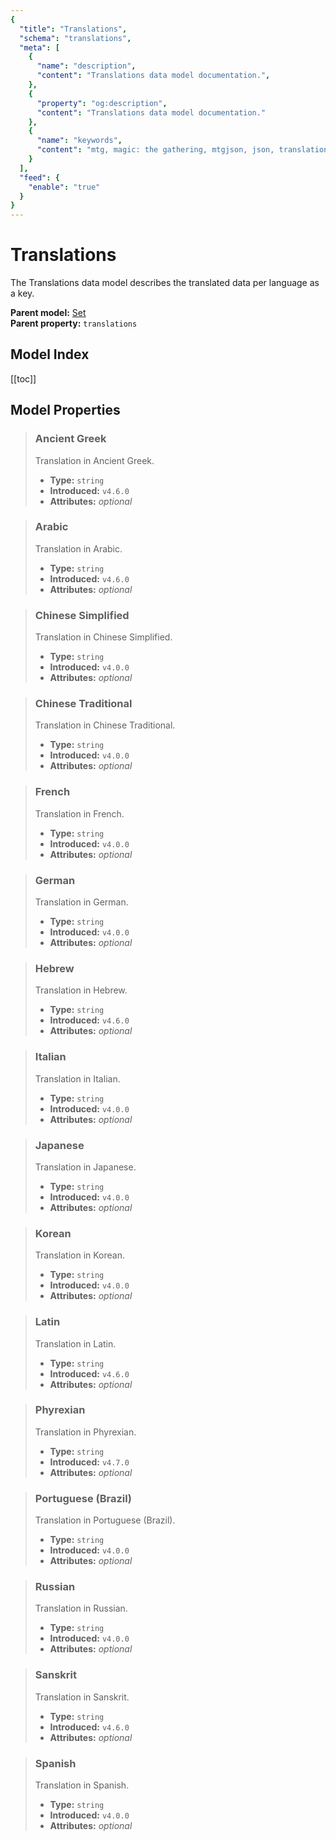 ```yaml
---
{
  "title": "Translations",
  "schema": "translations",
  "meta": [
    {
      "name": "description",
      "content": "Translations data model documentation.",
    },
    {
      "property": "og:description",
      "content": "Translations data model documentation."
    },
    {
      "name": "keywords",
      "content": "mtg, magic: the gathering, mtgjson, json, translations",
    }
  ],
  "feed": {
    "enable": "true"
  }
}
---
```


# Translations

The Translations data model describes the translated data per language as a key.

**Parent model:** [Set](/file-models/set/)  
**Parent property:** `translations`  

## Model Index

<PropertyToggler/>

[[toc]]

## Model Properties

> ### Ancient Greek  
> Translation in Ancient Greek.  
>
> - **Type:** `string`  
> - **Introduced:** `v4.6.0`
> - **Attributes:** <i class="optional">optional</i>

> ### Arabic  
> Translation in Arabic.  
>
> - **Type:** `string`  
> - **Introduced:** `v4.6.0`
> - **Attributes:** <i class="optional">optional</i>

> ### Chinese Simplified  
> Translation in Chinese Simplified.  
>
> - **Type:** `string`  
> - **Introduced:** `v4.0.0`
> - **Attributes:** <i class="optional">optional</i>

> ### Chinese Traditional  
> Translation in Chinese Traditional.  
>
> - **Type:** `string`  
> - **Introduced:** `v4.0.0`
> - **Attributes:** <i class="optional">optional</i>

> ### French  
> Translation in French.  
>
> - **Type:** `string`  
> - **Introduced:** `v4.0.0`
> - **Attributes:** <i class="optional">optional</i>

> ### German  
> Translation in German.  
>
> - **Type:** `string`  
> - **Introduced:** `v4.0.0`
> - **Attributes:** <i class="optional">optional</i>

> ### Hebrew  
> Translation in Hebrew.  
>
> - **Type:** `string`  
> - **Introduced:** `v4.6.0`
> - **Attributes:** <i class="optional">optional</i>

> ### Italian  
> Translation in Italian.  
>
> - **Type:** `string`  
> - **Introduced:** `v4.0.0`
> - **Attributes:** <i class="optional">optional</i>

> ### Japanese  
> Translation in Japanese.  
>
> - **Type:** `string`  
> - **Introduced:** `v4.0.0`
> - **Attributes:** <i class="optional">optional</i>

> ### Korean  
> Translation in Korean.  
>
> - **Type:** `string`  
> - **Introduced:** `v4.0.0`
> - **Attributes:** <i class="optional">optional</i>

> ### Latin  
> Translation in Latin.  
>
> - **Type:** `string`  
> - **Introduced:** `v4.6.0`
> - **Attributes:** <i class="optional">optional</i>

> ### Phyrexian  
> Translation in Phyrexian.  
>
> - **Type:** `string`  
> - **Introduced:** `v4.7.0`
> - **Attributes:** <i class="optional">optional</i>

> ### Portuguese (Brazil)  
> Translation in Portuguese (Brazil).  
>
> - **Type:** `string`  
> - **Introduced:** `v4.0.0`
> - **Attributes:** <i class="optional">optional</i>

> ### Russian  
> Translation in Russian.  
>
> - **Type:** `string`  
> - **Introduced:** `v4.0.0`
> - **Attributes:** <i class="optional">optional</i>

> ### Sanskrit  
> Translation in Sanskrit.  
>
> - **Type:** `string`  
> - **Introduced:** `v4.6.0`
> - **Attributes:** <i class="optional">optional</i>

> ### Spanish  
> Translation in Spanish.  
>
> - **Type:** `string`  
> - **Introduced:** `v4.0.0`
> - **Attributes:** <i class="optional">optional</i>
